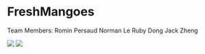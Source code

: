 # FreshMangoes
Team Members:
Romin Persaud
Norman Le
Ruby Dong
Jack Zheng

<img src="https://user-images.githubusercontent.com/14133821/39553148-388ced08-4e3a-11e8-9bd5-0bcfdf76fff4.png">
<img src="https://user-images.githubusercontent.com/14133821/39553153-3f2cd57e-4e3a-11e8-9b81-1c7f7c7c4865.png">
